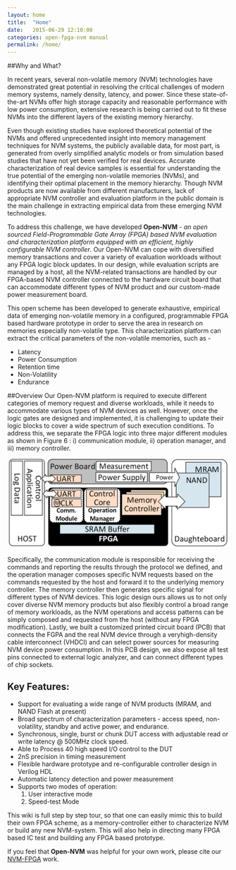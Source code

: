 ```yaml
---
layout: home
title:  "Home"
date:   2015-06-29 12:10:00
categories: open-fpga-nvm manual
permalink: /home/
---
```




##Why and What? 

In recent years, several non-volatile memory (NVM) technologies have demonstrated great potential in resolving the critical challenges of modern memory systems, namely density, latency, and power. Since these state-of-the-art NVMs offer high storage capacity and reasonable performance with low power consumption, extensive research is being carried out to fit these NVMs into the different layers of the existing memory hierarchy. 

Even though existing studies have explored theoretical potential of the NVMs and offered unprecedented insight into memory management techniques for NVM systems, the publicly available data, for most part, is generated from overly simplified analytic models or from simulation based studies that have not yet been verified for real devices. Accurate characterization of real device samples is essential for understanding the true potential of the emerging non-volatile memories (NVMs), and identifying their optimal placement in the memory hierarchy. Though NVM products are now available from different manufacturers, lack of appropriate NVM controller and evaluation platform in the public domain is the main challenge in extracting empirical data from these emerging NVM technologies.

To address this challenge, we have developed **Open-NVM** - _an open sourced Field-Programmable Gate Array (FPGA) based NVM evaluation and characterization platform equipped with an efficient, highly configurable NVM controller_. Our Open-NVM can cope with diversified memory transactions and cover a variety of evaluation workloads without any FPGA logic block updates. In our design, while evaluation scripts are managed by a host, all the NVM-related transactions are handled by our FPGA-based NVM controller connected to the hardware circuit board that can accommodate different types of NVM product and our custom-made power measurement board. 

This open scheme has been developed to generate exhaustive, empirical data of emerging non-volatile memory in a configured, programmable FPGA based hardware prototype in order to serve the area in research on memories especially non-volatile type. This characterization platform can extract the critical parameters of the  non-volatile memories, such as - 
* Latency
* Power Consumption
* Retention time
* Non-Volatility
* Endurance


##Overview
Our Open-NVM platform is required to execute different categories of memory request and diverse workloads, while
it needs to accommodate various types of NVM devices as well. However, once the logic gates are designed and
implemented, it is challenging to update their logic blocks to cover a wide spectrum of such execution conditions. To address this, we separate the FPGA logic into three major different modules as shown in Figure 6 : i) communication module, ii) operation manager, and iii) memory controller. 

![](/resource/image/design_overview.png)

Specifically, the communication module is responsible for receiving the commands and reporting the results through the protocol we defined, and the operation manager composes specific NVM requests based on the commands requested by the host and forward it to the underlying memory controller. The memory controller then generates specific signal for different types of NVM devices. This logic design ours allows us to not only cover diverse NVM memory products but also flexibly control a broad range of memory workloads, as the NVM operations and access patterns can be simply composed and requested from the host (without any FPGA modification). Lastly, we built a customized printed circuit board (PCB) that connects the FGPA and the real NVM device through a veryhigh-density cable interconnect (VHDCI) and can select power sources for measuring NVM device power consumption. In this PCB design, we also expose all test pins connected to external logic analyzer, and can connect different types of chip sockets.


     

## Key Features: 
* Support for evaluating a wide range of NVM products (MRAM, and NAND Flash at present)
* Broad spectrum of characterization parameters - access speed, non-volatility, standby and active power, and endurance.
* Synchronous, single, burst or chunk DUT access with adjustable read or write latency @ 500MHz clock speed.
* Able to Process 40 high speed I/O control to the DUT
* 2nS precision in timing measurement
* Flexible hardware prototype and re-configurable controller design in Verilog HDL
* Automatic latency detection and power measurement
* Supports two modes of operation: 
  1. User interactive mode 
  1. Speed-test Mode 

 
This wiki is full step by step tour, so that one can easily mimic this to build their own FPGA scheme, as a memory-controller either to characterize NVM or build any new NVM-system. This will also help in directing many FPGA based IC test and building any FPGA based prototype.

If you feel that **Open-NVM** was helpful for your own work, please cite our [NVM-FPGA]() work. 